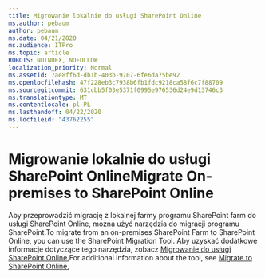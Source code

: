 ```yaml
---
title: Migrowanie lokalnie do usługi SharePoint Online
ms.author: pebaum
author: pebaum
ms.date: 04/21/2020
ms.audience: ITPro
ms.topic: article
ROBOTS: NOINDEX, NOFOLLOW
localization_priority: Normal
ms.assetid: 7ae8ff6d-db1b-403b-9707-6fe6da75be92
ms.openlocfilehash: 47f228eb3c7938b6fb1fdc9218ca58f6c7f88709
ms.sourcegitcommit: 631cbb5f03e5371f0995e976536d24e9d13746c3
ms.translationtype: MT
ms.contentlocale: pl-PL
ms.lasthandoff: 04/22/2020
ms.locfileid: "43762255"
---
```

# <a name="migrate-on-premises-to-sharepoint-online"></a><span data-ttu-id="07848-102">Migrowanie lokalnie do usługi SharePoint Online</span><span class="sxs-lookup"><span data-stu-id="07848-102">Migrate On-premises to SharePoint Online</span></span>

<span data-ttu-id="07848-103">Aby przeprowadzić migrację z lokalnej farmy programu SharePoint farm do usługi SharePoint Online, można użyć narzędzia do migracji programu SharePoint.</span><span class="sxs-lookup"><span data-stu-id="07848-103">To migrate from an on-premises SharePoint Farm to SharePoint Online, you can use the SharePoint Migration Tool.</span></span> <span data-ttu-id="07848-104">Aby uzyskać dodatkowe informacje dotyczące tego narzędzia, zobacz [Migrowanie do usługi SharePoint Online.](https://go.microsoft.com/fwlink/?linkid=2019574)</span><span class="sxs-lookup"><span data-stu-id="07848-104">For additional information about the tool, see [Migrate to SharePoint Online.](https://go.microsoft.com/fwlink/?linkid=2019574)</span></span>
  

